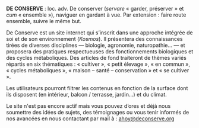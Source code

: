 **DE CONSERVE** : loc. adv. De conserver (_servare_ « garder, préserver » et _cum_ « ensemble »), naviguer en gardant à vue. Par extension : faire route ensemble, suivre le même but.


De Conserve est un site internet qui s’inscrit dans une approche intégrée de soi et de son environnement (_Kosmos_). Il présentera des connaissances tirées de diverses disciplines — biologie, agronomie, naturopathie... — et proposera des pratiques respectueuses des fonctionnements biologiques et des cycles métaboliques. Des articles de fond traiteront de thèmes variés répartis en six thématiques : « cultiver », « petit élevage », « en commun », « cycles métaboliques », « maison – santé – conservation » et « se cultiver ».

Les utilisateurs pourront filtrer les contenus en fonction de la surface dont ils disposent (en intérieur, balcon / terrasse, jardin...) et du climat.


Le site n'est pas encore actif mais vous pouvez d’ores et déjà nous soumettre des idées de sujets, des témoignages ou vous tenir informés de nos avancées en nous contactant par mail à : [ahoy@deconserve.org](mailto:ahoy@deconserve.org)
